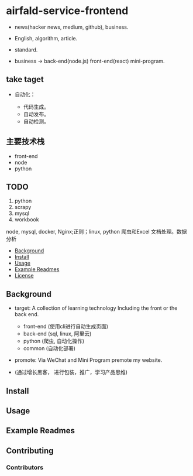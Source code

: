 # airfald-service-frontend

- news(hacker news, medium, github), business.
- English, algorithm, article.

- standard.
- business -> back-end(node.js) front-end(react) mini-program.


## take taget

- 自动化：

    - 代码生成。
    - 自动发布。
    - 自动检测。

## 主要技术栈

- front-end
- node
- python


## TODO

1. python
2. scrapy
3. mysql
4. workbook


node, mysql, docker, Nginx;正则；linux,
python 爬虫和Excel 文档处理。数据分析


- [Background](#background)
- [Install](#install)
- [Usage](#usage)
- [Example Readmes](#example-readmes)
- [License](#license)

## Background

- target: A collection of learning technology Including the front or the back end.
    - front-end (使用cli进行自动生成页面)
    - back-end (sql, linux, 阿里云)
    - python (爬虫, 自动化操作)
    - common (自动化部署)

- promote: Via WeChat and Mini Program premote my website.
- (通过增长黑客， 进行包装，推广，学习产品思维)



## Install


## Usage


## Example Readmes

## Contributing


### Contributors

